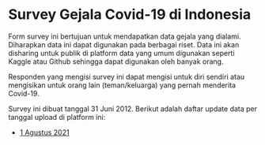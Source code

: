# Survey Gejala Covid-19 di Indonesia

Form survey ini bertujuan untuk mendapatkan data gejala yang dialami. Diharapkan data ini dapat digunakan pada berbagai riset. Data ini akan disharing untuk publik di platform data yang umum digunakan seperti Kaggle atau Github sehingga dapat digunakan oleh banyak orang.

Responden yang mengisi survey ini dapat mengisi untuk diri sendiri atau mengisikan untuk orang lain (teman/keluarga) yang pernah menderita Covid-19.

Survey ini dibuat tanggal 31 Juni 2012. Berikut adalah daftar update data per tanggal upload di platform ini:
- <a href="https://github.com/rezafaisal/SymptomCovidIndonesia/blob/main/data/GelajaCovid-19Indonesia-ver1.xlsx">1 Agustus 2021</a>
